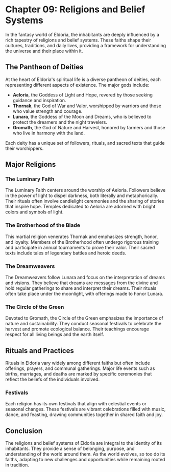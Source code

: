 # Chapter 09: Religions and Belief Systems

In the fantasy world of Eldoria, the inhabitants are deeply influenced by a rich tapestry of religions and belief systems. These faiths shape their cultures, traditions, and daily lives, providing a framework for understanding the universe and their place within it.

## The Pantheon of Deities

At the heart of Eldoria's spiritual life is a diverse pantheon of deities, each representing different aspects of existence. The major gods include:

- **Aeloria**, the Goddess of Light and Hope, revered by those seeking guidance and inspiration.
- **Thornak**, the God of War and Valor, worshipped by warriors and those who value strength and courage.
- **Lunara**, the Goddess of the Moon and Dreams, who is believed to protect the dreamers and the night travelers.
- **Gromath**, the God of Nature and Harvest, honored by farmers and those who live in harmony with the land.

Each deity has a unique set of followers, rituals, and sacred texts that guide their worshippers.

## Major Religions

### The Luminary Faith

The Luminary Faith centers around the worship of Aeloria. Followers believe in the power of light to dispel darkness, both literally and metaphorically. Their rituals often involve candlelight ceremonies and the sharing of stories that inspire hope. Temples dedicated to Aeloria are adorned with bright colors and symbols of light.

### The Brotherhood of the Blade

This martial religion venerates Thornak and emphasizes strength, honor, and loyalty. Members of the Brotherhood often undergo rigorous training and participate in annual tournaments to prove their valor. Their sacred texts include tales of legendary battles and heroic deeds.

### The Dreamweavers

The Dreamweavers follow Lunara and focus on the interpretation of dreams and visions. They believe that dreams are messages from the divine and hold regular gatherings to share and interpret their dreams. Their rituals often take place under the moonlight, with offerings made to honor Lunara.

### The Circle of the Green

Devoted to Gromath, the Circle of the Green emphasizes the importance of nature and sustainability. They conduct seasonal festivals to celebrate the harvest and promote ecological balance. Their teachings encourage respect for all living beings and the earth itself.

## Rituals and Practices

Rituals in Eldoria vary widely among different faiths but often include offerings, prayers, and communal gatherings. Major life events such as births, marriages, and deaths are marked by specific ceremonies that reflect the beliefs of the individuals involved.

### Festivals

Each religion has its own festivals that align with celestial events or seasonal changes. These festivals are vibrant celebrations filled with music, dance, and feasting, drawing communities together in shared faith and joy.

## Conclusion

The religions and belief systems of Eldoria are integral to the identity of its inhabitants. They provide a sense of belonging, purpose, and understanding of the world around them. As the world evolves, so too do its faiths, adapting to new challenges and opportunities while remaining rooted in tradition.